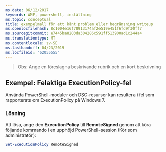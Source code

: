 ```yaml
---
ms.date: 06/12/2017
keywords: WMF, powershell, inställning
ms.topic: conceptual
title: exempelmall för ett känt problem eller begränsning writeup
ms.openlocfilehash: 8c1004e16f78913174af2e519e451f6fd9f30ff7
ms.sourcegitcommit: e7445ba8203da304286c591ff513900ad1c244a4
ms.translationtype: MT
ms.contentlocale: sv-SE
ms.lasthandoff: 04/23/2019
ms.locfileid: "62055555"
---
```

 >Obs: Ange en föreslagna beskrivande rubrik och en kort beskrivning

## <a name="example-erroneous-executionpolicy-errors"></a>Exempel: Felaktiga ExecutionPolicy-fel
Använda PowerShell-moduler och DSC-resurser kan resultera i fel som rapporterats om ExecutionPolicy på Windows 7.

### <a name="resolution"></a>Lösning

Att lösa, ange den **ExecutionPolicy** till **RemoteSigned** genom att köra följande kommando i en upphöjd PowerShell-session (Kör som administratör):

```powershell
Set-ExecutionPolicy RemoteSigned
```
